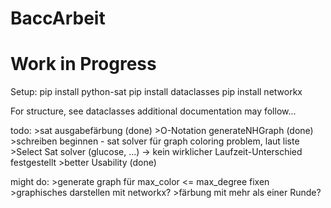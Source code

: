 # BaccArbeit
# Work in Progress

Setup: pip install python-sat
       pip install dataclasses
       pip install networkx

For structure, see dataclasses
additional documentation may follow...

todo: >sat ausgabefärbung (done)
      >O-Notation generateNHGraph (done)
      >schreiben beginnen - sat solver für graph coloring problem, laut liste
      >Select Sat solver (glucose, ...) -> kein wirklicher Laufzeit-Unterschied festgestellt
      >better Usability (done)

might do:
      >generate graph für max_color <= max_degree fixen
      >graphisches darstellen mit networkx?
      >färbung mit mehr als einer Runde?


